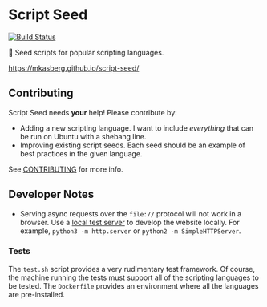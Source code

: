 # Script Seed

[![Build Status](https://travis-ci.org/mkasberg/script-seed.svg?branch=master)](https://travis-ci.org/mkasberg/script-seed)

🌱 Seed scripts for popular scripting languages.

https://mkasberg.github.io/script-seed/

## Contributing

Script Seed needs **your** help! Please contribute by:

 * Adding a new scripting language. I want to include _everything_ that can be
   run on Ubuntu with a shebang line.
 * Improving existing script seeds. Each seed should be an example of best
   practices in the given language.

See [CONTRIBUTING](CONTRIBUTING.md) for more info.

## Developer Notes

* Serving async requests over the `file://` protocol will not work in a browser.
  Use a [local test server](https://developer.mozilla.org/en-US/docs/Learn/Common_questions/set_up_a_local_testing_server)
  to develop the website locally. For example, `python3 -m http.server` or
  `python2 -m SimpleHTTPServer`.

### Tests

The `test.sh` script provides a very rudimentary test framework. Of course, the
machine running the tests must support all of the scripting languages to be
tested. The `Dockerfile` provides an environment where all the languages are
pre-installed.
